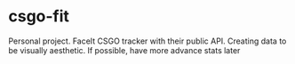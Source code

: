 # csgo-fit
Personal project. FaceIt CSGO tracker with their public API. Creating data to be visually aesthetic. If possible, have more advance stats later

